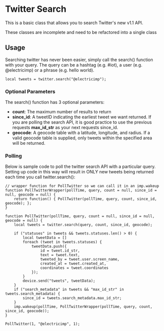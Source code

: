 Twitter Search
===============
This is a basic class that allows you to search Twitter's new v1.1 API.

These classes are incomplete and need to be refactored into a single class

## Usage
Searching twitter has never been easier, simply call the search() function with your query. The query can be a hashtag (e.g. #iot), a user (e.g. @electricimp) or a phrase (e.g. hello world).

	local tweets = twitter.search("@electricimp");

### Optional Parameters
The search() function has 3 optional parameters:
- **count**: The maximum number of results to return
- **since_id**: A tweetID indicating the earliest tweet we want returned. If you are polling the search API, it is good practice to use the previous requests **max_id_str** as your next requests since_id.
- **geocode**: A geocode table with a latitude, longitude, and radius. If a valid geocode table is supplied, only tweets within the specified area will be returned.

### Polling
Below is sample code to poll the twitter search API with a particular query. Setting up code in this way will result in ONLY new tweets being returned each time you call twitter.search():

	// wrapper function for PollTwitter so we can call it in an imp.wakeup
	function PollTwitterWrapper(pollTime, query, count = null, since_id = null, geocode = null) {
		return function() { PollTwitter(pollTime, query, count, since_id, geocode); };
	} 

	function PollTwitter(pollTime, query, count = null, since_id = null, geocode = null) {
		local tweets = twitter.search(query, count, since_id, geocode);
	
		if ("statuses" in tweets && tweets.statuses.len() > 0) {
			local tweetData = []
			foreach (tweet in tweets.statuses) {
				tweetData.push({
					id = tweet.id_str,
					text = tweet.text,
					tweeted_by = tweet.user.screen_name,
					created_at = tweet.created_at,
					coordinates = tweet.coordinates
				});
			}
			device.send("tweets", tweetData);
		}
		if ("search_metadata" in tweets && "max_id_str" in tweets.search_metadata) {
			since_id = tweets.search_metadata.max_id_str;
		}
		imp.wakeup(pollTime, PollTwitterWrapper(pollTime, query, count, since_id, geocode));
	}	

	PollTwitter(1, "@electricimp", 1);
